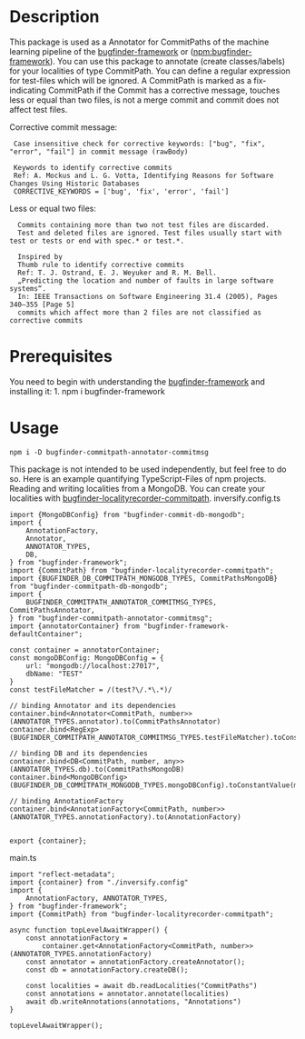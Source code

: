 # Description
This package is used as a Annotator for CommitPaths of the machine learning pipeline of the
[bugfinder-framework](https://github.com/penguinsAreFunny/bugFinder-framework#readme) or 
([npm:bugfinder-framework](https://www.npmjs.com/package/bugfinder-framework)). 
You can use this package to annotate (create classes/labels) for your localities of type CommitPath.
You can define a regular expression for test-files which will be ignored.
A CommitPath is marked as a fix-indicating CommitPath if the Commit has a corrective message, touches less or equal
than two files, is not a merge commit and commit does not affect test files.

 Corrective commit message:
 
     Case insensitive check for corrective keywords: ["bug", "fix", "error", "fail"] in commit message (rawBody)
     
     Keywords to identify corrective commits
     Ref: A. Mockus and L. G. Votta, Identifying Reasons for Software Changes Using Historic Databases
     CORRECTIVE_KEYWORDS = ['bug', 'fix', 'error', 'fail']
 
 Less or equal two files:
 
      Commits containing more than two not test files are discarded.
      Test and deleted files are ignored. Test files usually start with test or tests or end with spec.* or test.*.
      
      Inspired by
      Thumb rule to identify corrective commits
      Ref: T. J. Ostrand, E. J. Weyuker and R. M. Bell.
      „Predicting the location and number of faults in large software systems“.
      In: IEEE Transactions on Software Engineering 31.4 (2005), Pages 340–355 [Page 5]
      commits which affect more than 2 files are not classified as corrective commits

# Prerequisites
You need to begin with understanding the [bugfinder-framework](https://github.com/penguinsAreFunny/bugFinder-framework#readme)
and installing it:
1. 
        npm i bugfinder-framework

 
    
# Usage
    npm i -D bugfinder-commitpath-annotator-commitmsg
    
This package is not intended to be used independently, but feel free to do so.
Here is an example quantifying TypeScript-Files of npm projects. Reading and writing localities from a
MongoDB. You can create your localities with [bugfinder-localityrecorder-commitpath](https://www.npmjs.com/package/bugfinder-localityrecorder-commitpath).
inversify.config.ts
```
import {MongoDBConfig} from "bugfinder-commit-db-mongodb";
import {
    AnnotationFactory,
    Annotator,
    ANNOTATOR_TYPES,
    DB,
} from "bugfinder-framework";
import {CommitPath} from "bugfinder-localityrecorder-commitpath";
import {BUGFINDER_DB_COMMITPATH_MONGODB_TYPES, CommitPathsMongoDB} from "bugfinder-commitpath-db-mongodb";
import {
    BUGFINDER_COMMITPATH_ANNOTATOR_COMMITMSG_TYPES, CommitPathsAnnotator,
} from "bugfinder-commitpath-annotator-commitmsg";
import {annotatorContainer} from "bugfinder-framework-defaultContainer";

const container = annotatorContainer;
const mongoDBConfig: MongoDBConfig = {
    url: "mongodb://localhost:27017",
    dbName: "TEST"
}
const testFileMatcher = /(test?\/.*\.*)/

// binding Annotator and its dependencies
container.bind<Annotator<CommitPath, number>>(ANNOTATOR_TYPES.annotator).to(CommitPathsAnnotator)
container.bind<RegExp>(BUGFINDER_COMMITPATH_ANNOTATOR_COMMITMSG_TYPES.testFileMatcher).toConstantValue(testFileMatcher)

// binding DB and its dependencies
container.bind<DB<CommitPath, number, any>>(ANNOTATOR_TYPES.db).to(CommitPathsMongoDB)
container.bind<MongoDBConfig>(BUGFINDER_DB_COMMITPATH_MONGODB_TYPES.mongoDBConfig).toConstantValue(mongoDBConfig)

// binding AnnotationFactory
container.bind<AnnotationFactory<CommitPath, number>>(ANNOTATOR_TYPES.annotationFactory).to(AnnotationFactory)


export {container};
```
main.ts
```
import "reflect-metadata";
import {container} from "./inversify.config"
import {
    AnnotationFactory, ANNOTATOR_TYPES,
} from "bugfinder-framework";
import {CommitPath} from "bugfinder-localityrecorder-commitpath";

async function topLevelAwaitWrapper() {
    const annotationFactory =
        container.get<AnnotationFactory<CommitPath, number>>(ANNOTATOR_TYPES.annotationFactory)
    const annotator = annotationFactory.createAnnotator();
    const db = annotationFactory.createDB();

    const localities = await db.readLocalities("CommitPaths")
    const annotations = annotator.annotate(localities)
    await db.writeAnnotations(annotations, "Annotations")
}

topLevelAwaitWrapper();
```